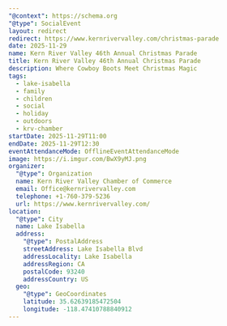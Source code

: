 ```yaml
---
"@context": https://schema.org
"@type": SocialEvent
layout: redirect
redirect: https://www.kernrivervalley.com/christmas-parade
date: 2025-11-29
name: Kern River Valley 46th Annual Christmas Parade
title: Kern River Valley 46th Annual Christmas Parade
description: Where Cowboy Boots Meet Christmas Magic
tags:
  - lake-isabella
  - family
  - children
  - social
  - holiday
  - outdoors
  - krv-chamber
startDate: 2025-11-29T11:00
endDate: 2025-11-29T12:30
eventAttendanceMode: OfflineEventAttendanceMode
image: https://i.imgur.com/BwX9yMJ.png
organizer:
  "@type": Organization
  name: Kern River Valley Chamber of Commerce
  email: Office@kernrivervalley.com
  telephone: +1-760-379-5236
  url: https://www.kernrivervalley.com/
location:
  "@type": City
  name: Lake Isabella
  address:
    "@type": PostalAddress
    streetAddress: Lake Isabella Blvd
    addressLocality: Lake Isabella
    addressRegion: CA
    postalCode: 93240
    addressCountry: US
  geo:
    "@type": GeoCoordinates
    latitude: 35.62639185472504
    longitude: -118.47410788840912
---
```

